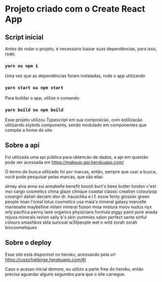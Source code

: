 # Projeto criado com o Create React App

## Script inicial

Antes de rodar o projeto, é necessário baixar suas dependências, para isso, rode:

### `yarn ou npm i`

Uma vez que as dependências foram instaladas, rode o app utilizando

### `yarn start ou npm start`

Para buildar o app, utilize o comando

### `yarn build ou npm build`

Esse projeto utilizou Typescript em sua composicão, com estilizacão utilizando styleds components,
sendo modulado em componentes que compõe a home do site.

## Sobre a api

Foi utilizada uma api pública para obtencão de dados, a api em questão pode ser acessada em
https://makeup-api.herokuapp.com/

O termo de busca utilizado foi por marcas, então, sempre que usar a busca, você pode pesquisar pelas marcas, que são elas:

almay
alva
anna sui
annabelle
benefit
boosh
burt's bees
butter london
c'est moi
cargo cosmetics
china glaze
clinique
coastal classic creation
colourpop
covergirl
dalish
deciem
dior
dr. hauschka
e.l.f.
essie
fenty
glossier
green people
iman
l'oreal
lotus cosmetics usa
maia's mineral galaxy
marcelle
marienatie
maybelline
milani
mineral fusion
misa
mistura
moov
nudus
nyx
orly
pacifica
penny lane organics
physicians formula
piggy paint
pure anada
rejuva minerals
revlon
sally b's skin yummies
salon perfect
sante
sinful colours
smashbox
stila
suncoat
w3llpeople
wet n wild
zorah
zorah biocosmetiques


## Sobre o deploy

Esse site está disponível no heroku, acessando pela url https://jussichallenge.herokuapp.com/#/

Caso o acesso inicial demore, eu utilizo a parte free do heroku, então precisa aguardar alguns segundos
para que o site carregue.
